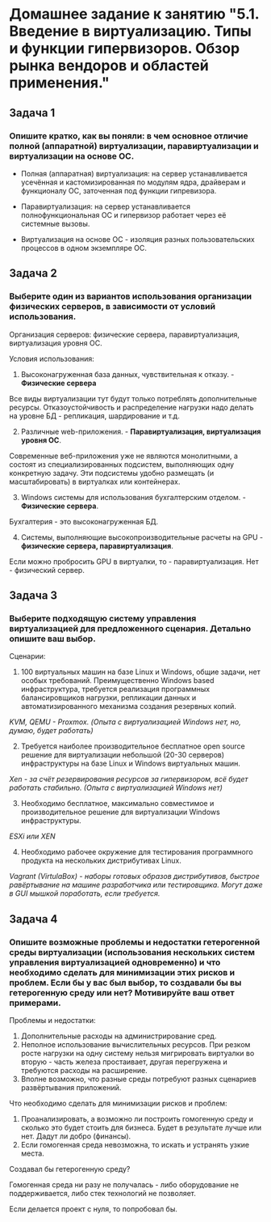 # Домашнее задание к занятию "5.1. Введение в виртуализацию. Типы и функции гипервизоров. Обзор рынка вендоров и областей применения."


## Задача 1
### Опишите кратко, как вы поняли: в чем основное отличие полной (аппаратной) виртуализации, паравиртуализации и виртуализации на основе ОС.

- Полная (аппаратная) виртуализация: на сервер устанавливается усечённая и кастомизированная по модулям ядра, драйверам и функционалу ОС, заточенная под функции гипревизора.

- Паравиртуализация: на сервер устанавливается полнофункциональная ОС и гипервизор работает через её системные вызовы. 

- Виртуализация на основе ОС - изоляция разных пользовательских процессов в одном экземпляре ОС.






## Задача 2
### Выберите один из вариантов использования организации физических серверов, в зависимости от условий использования.

Организация серверов: физические сервера, паравиртуализация, виртуализация уровня ОС.

Условия использования:

1. Высоконагруженная база данных, чувствительная к отказу. - **Физические сервера**

Все виды виртуализации тут будут только потреблять дополнительные ресурсы. Отказоустойчивость и распределение нагрузки надо делать на уровне БД - репликация, шардирование и т.д. 

2. Различные web-приложения. - **Паравиртуализация, виртуализация уровня ОС**.

Современные веб-приложения уже не являются монолитными, а состоят из специализированных подсистем, выполняющих одну конкретную задачу. Эти подсистемы удобно размещать (и масштабировать) в виртуалках или контейнерах.

3. Windows системы для использования бухгалтерским отделом. - **Физические сервера**.

Бухгалтерия - это высоконагруженная БД. 

4. Системы, выполняющие высокопроизводительные расчеты на GPU - **физические сервера, паравиртуализация**.

Если можно пробросить GPU в виртуалки, то - паравиртуализация. Нет - физический сервер.



## Задача 3
### Выберите подходящую систему управления виртуализацией для предложенного сценария. Детально опишите ваш выбор.

Сценарии:

1. 100 виртуальных машин на базе Linux и Windows, общие задачи, нет особых требований. Преимущественно Windows based инфраструктура, требуется реализация программных балансировщиков нагрузки, репликации данных и автоматизированного механизма создания резервных копий.

_KVM, QEMU - Proxmox. (Опыта с виртуализацией Windows нет, но, думаю, будет работать)_

2. Требуется наиболее производительное бесплатное open source решение для виртуализации небольшой (20-30 серверов) инфраструктуры на базе Linux и Windows виртуальных машин.

_Xen - за счёт резервирования ресурсов за гипервизором, всё будет работать стабильно. (Опыта с виртуализацией Windows нет)_

3. Необходимо бесплатное, максимально совместимое и производительное решение для виртуализации Windows инфраструктуры.

_ESXi или XEN_ 

4. Необходимо рабочее окружение для тестирования программного продукта на нескольких дистрибутивах Linux.

_Vagrant (VirtulaBox) - наборы готовых образов дистрибутивов, быстрое равёртывание на машине разработчика или тестировщика. Могут даже в GUI мышкой поработать, если требуется._


## Задача 4

### Опишите возможные проблемы и недостатки гетерогенной среды виртуализации (использования нескольких систем управления виртуализацией одновременно) и что необходимо сделать для минимизации этих рисков и проблем. Если бы у вас был выбор, то создавали бы вы гетерогенную среду или нет? Мотивируйте ваш ответ примерами.

Проблемы и недостатки:
1. Дополнительные расходы на администрирование сред.
2. Неполное использование вычислительных ресурсов. При резком росте нагрузки на одну систему нельзя мигрировать виртуалки во вторую - часть железа простаивает, другая перегружена и требуются расходы на расширение.
3. Вполне возможно, что разные среды потребуют разных сценариев развёртывания приложений.

Что необходимо сделать для минимизации рисков и проблем:
1. Проанализировать, а возможно ли построить гомогенную среду и сколько это будет стоить для бизнеса. Будет в результате лучше или нет. Дадут ли добро (финансы).
2. Если гомогенная среда невозможна, то искать и устранять узкие места.

Создавал бы гетерогенную среду?

Гомогенная среда ни разу не получалась - либо оборудование не поддерживается,
либо стек технологий не позволяет.

Если делается проект с нуля, то попробовал бы.

